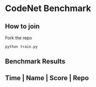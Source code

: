 # CodeNet Benchmark

## How to join

Fork the repo

```
python train.py
```

## Benchmark Results

## Time | Name | Score | Repo
